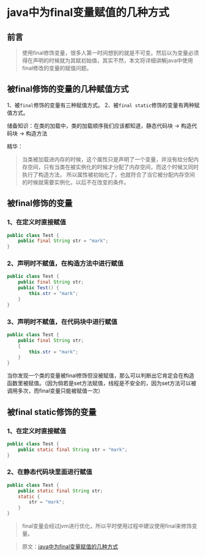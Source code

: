 # java中为final变量赋值的几种方式

## 前言

> 使用final修饰变量，很多人第一时间想到的就是不可变。然后以为变量必须得在声明的时候就为其赋初始值，其实不然，本文将详细讲解java中使用final修改的变量的赋值问题。

## 被final修饰的变量的几种赋值方式

1、被`final`修饰的变量有三种赋值方式。
2、被`final static`修饰的变量有两种赋值方式。

储备知识：在类的加载中，类的加载顺序我们应该都知道，静态代码块 -> 构造代码块 -> 构造方法

精华：

> 当类被加载进内存的时候，这个属性只是声明了一个变量，并没有给分配内存空间，只有当类在被实例化的时候才分配了内存空间，而这个时候又同时执行了构造方法， 所以属性被初始化了，也就符合了当它被分配内存空间的时候就需要实例化，以后不在改变的条件。

## 被final修饰的变量

### 1、在定义时直接赋值

```java
public class Test {
    public final String str = "mark";
}
```

### 2、声明时不赋值，在构造方法中进行赋值

```java
public class Test {
    public final String str;
    public Test() {
    	this.str = "mark";
    }
}
```
### 3、声明时不赋值，在代码块中进行赋值

```java
public class Test {
    public final String str;
	{
    	this.str = "mark";
	}
}
```

当你发现一个类的变量被final修饰但没被赋值，那么可以判断出它肯定会在构造函数里被赋值。（因为倘若是set方法赋值，线程是不安全的，因为set方法可以被调用多次，而final变量只能被赋值一次）

## 被final static修饰的变量

### 1、在定义时直接赋值

```java
public class Test {
    public static final String str = "mark";   
}
```

### 2、在静态代码块里面进行赋值

```java
public class Test {
    public static final String str;
    static {
        str = "mark";
    }
}
```
>  final变量会经过jvm进行优化，所以平时使用过程中建议使用final来修饰变量。

> 原文：[java中为final变量赋值的几种方式](https://blog.csdn.net/qq_34626859/java/article/details/89157740)